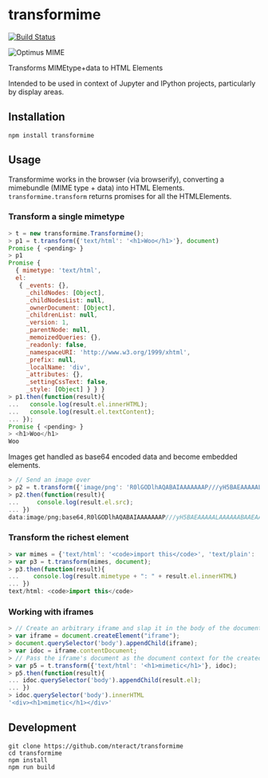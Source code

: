 # transformime

[![Build Status](https://travis-ci.org/nteract/transformime.svg)](https://travis-ci.org/nteract/transformime)

![Optimus MIME](https://cloud.githubusercontent.com/assets/6437976/8895696/db154a04-3397-11e5-91ca-296b957658a6.png)

Transforms MIMEtype+data to HTML Elements

Intended to be used in context of Jupyter and IPython projects, particularly by display areas.

## Installation

```
npm install transformime
```

## Usage

Transformime works in the browser (via browserify), converting a mimebundle (MIME type + data) into HTML Elements. `transformime.transform` returns promises for all the HTMLElements.

### Transform a single mimetype

```javascript
> t = new transformime.Transformime();
> p1 = t.transform({'text/html': '<h1>Woo</h1>'}, document)
Promise { <pending> }
> p1
Promise {
  { mimetype: 'text/html',
  el:
   { _events: {},
     _childNodes: [Object],
     _childNodesList: null,
     _ownerDocument: [Object],
     _childrenList: null,
     _version: 1,
     _parentNode: null,
     _memoizedQueries: {},
     _readonly: false,
     _namespaceURI: 'http://www.w3.org/1999/xhtml',
     _prefix: null,
     _localName: 'div',
     _attributes: {},
     _settingCssText: false,
     _style: [Object] } } }
> p1.then(function(result){
...   console.log(result.el.innerHTML);
...   console.log(result.el.textContent);
... });
Promise { <pending> }
> <h1>Woo</h1>
Woo
```

Images get handled as base64 encoded data and become embedded elements.

```javascript
> // Send an image over
> p2 = t.transform({'image/png': 'R0lGODlhAQABAIAAAAAAAP///yH5BAEAAAAALAAAAAABAAEAAAIBRAA7'}, document)
> p2.then(function(result){
...     console.log(result.el.src);
... })
data:image/png;base64,R0lGODlhAQABAIAAAAAAAP///yH5BAEAAAAALAAAAAABAAEAAAIBRAA7
```

### Transform the richest element
```javascript
> var mimes = {'text/html': '<code>import this</code>', 'text/plain': 'import this'}
> var p3 = t.transform(mimes, document);
> p3.then(function(result){
...    console.log(result.mimetype + ": " + result.el.innerHTML)
... })
text/html: <code>import this</code>
```

### Working with iframes

```javascript
> // Create an arbitrary iframe and slap it in the body of the document
> var iframe = document.createElement("iframe");
> document.querySelector('body').appendChild(iframe);
> var idoc = iframe.contentDocument;
> // Pass the iframe's document as the document context for the created element
> var p5 = t.transform({'text/html': '<h1>mimetic</h1>'}, idoc);
> p5.then(function(result){
... idoc.querySelector('body').appendChild(result.el);
... })
> idoc.querySelector('body').innerHTML
'<div><h1>mimetic</h1></div>'
```

## Development

```
git clone https://github.com/nteract/transformime
cd transformime
npm install
npm run build
```
